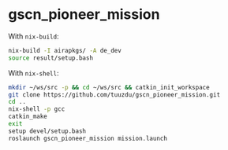 # gscn_pioneer_mission

With `nix-build`:

```sh
nix-build -I airapkgs/ -A de_dev
source result/setup.bash
```

With `nix-shell`:

```sh
mkdir ~/ws/src -p && cd ~/ws/src && catkin_init_workspace
git clone https://github.com/tuuzdu/gscn_pioneer_mission.git
cd ..
nix-shell -p gcc
catkin_make
exit
setup devel/setup.bash
roslaunch gscn_pioneer_mission mission.launch
```

